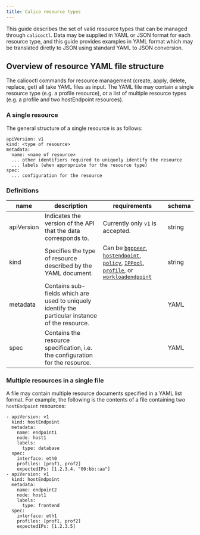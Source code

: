 ```yaml
---
title: Calico resource types
---
```


This guide describes the set of valid resource types that can be managed
through `calicoctl`.  Data may be supplied in YAML or JSON format for each
resource type, and this guide provides examples in YAML format which may be
translated diretly to JSON using standard YAML to JSON conversion.

## Overview of resource YAML file structure

The calicoctl commands for resource management (create, apply, delete, replace, get)
all take YAML files as input.  The YAML file may contain a single resource type
(e.g. a profile resource), or a list of multiple resource types (e.g. a profile and two
hostEndpoint resources).

### A single resource
The general structure of a single resource is as follows:

```
apiVersion: v1
kind: <type of resource>
metadata:
  name: <name of resource>
  ... other identifiers required to uniquely identify the resource
  ... labels (when appropriate for the resource type)
spec:
  ... configuration for the resource
```

### Definitions

| name     | description                                               | requirements                                                                     | schema |
|----------|-----------------------------------------------------------|----------------------------------------------------------------------------------|--------|
| apiVersion     | Indicates the version of the API that the data corresponds to.                           | Currently only `v1` is accepted. | string |
| kind    | Specifies the type of resource described by the YAML document. | Can be [`bgppeer`]({{site.baseurl}}/{{page.version}}/reference/calicoctl/resources/bgppeer), [`hostendpoint`]({{site.baseurl}}/{{page.version}}/reference/calicoctl/resources/hostendpoint), [`policy`]({{site.baseurl}}/{{page.version}}/reference/calicoctl/resources/policy), [`IPPool`]({{site.baseurl}}/{{page.version}}/reference/calicoctl/resources/ippool), [`profile`]({{site.baseurl}}/{{page.version}}/reference/calicoctl/resources/profile), or [`workloadendpoint`]({{site.baseurl}}/{{page.version}}/reference/calicoctl/resources/workloadendpoint) | string |
| metadata | Contains sub-fields which are used to uniquely identify the particular instance of the resource. | | YAML |
| spec | Contains the resource specification, i.e. the configuration for the resource. | | YAML |

### Multiple resources in a single file
A file may contain multiple resource documents specified in a YAML list format. For example, the following is the contents of a file containing two `hostEndpoint` resources:
```
- apiVersion: v1
  kind: hostEndpoint
  metadata:
    name: endpoint1
    node: host1
    labels:
      type: database
  spec:
    interface: eth0
    profiles: [prof1, prof2]
    expectedIPs: [1.2.3.4, "00:bb::aa"]
- apiVersion: v1
  kind: hostEndpoint
  metadata:
    name: endpoint2
    node: host1
    labels:
      type: frontend
  spec:
    interface: eth1
    profiles: [prof1, prof2]
    expectedIPs: [1.2.3.5]
```
